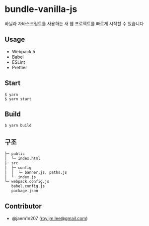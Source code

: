 # bundle-vanilla-js

바닐라 자바스크립트를 사용하는 새 웹 프로젝트를 빠르게 시작할 수 있습니다

## Usage
- Webpack 5
- Babel
- ESLint
- Prettier

## Start
```
$ yarn
$ yarn start
```

## Build

```
$ yarn build
```

## 구조

```sh
├─ public
│  └─ index.html
├─ src
│  ├─ config
│  │  └─ banner.js, paths.js
│  └─ index.js
└─ webpack.config.js
   babel.config.js
   package.json
```

## Contributor

- @jaem1n207 (<roy.jm.lee@gmail.com>)
